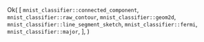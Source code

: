Ok(
    [
        `mnist_classifier::connected_component`,
        `mnist_classifier::raw_contour`,
        `mnist_classifier::geom2d`,
        `mnist_classifier::line_segment_sketch`,
        `mnist_classifier::fermi`,
        `mnist_classifier::major`,
    ],
)